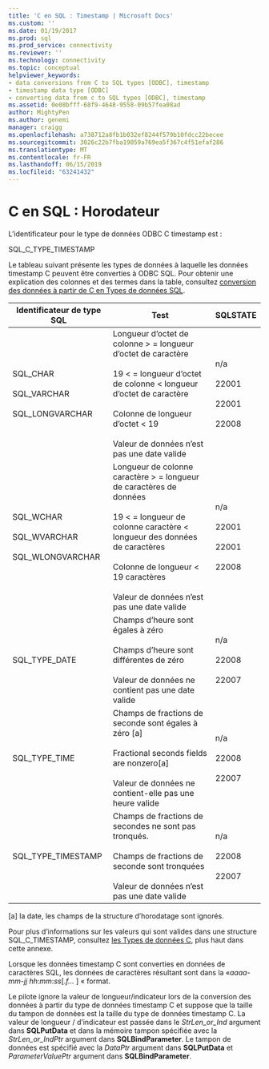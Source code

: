 ```yaml
---
title: 'C en SQL : Timestamp | Microsoft Docs'
ms.custom: ''
ms.date: 01/19/2017
ms.prod: sql
ms.prod_service: connectivity
ms.reviewer: ''
ms.technology: connectivity
ms.topic: conceptual
helpviewer_keywords:
- data conversions from C to SQL types [ODBC], timestamp
- timestamp data type [ODBC]
- converting data from c to SQL types [ODBC], timestamp
ms.assetid: 0e08bfff-68f9-4648-9558-09b57fea08ad
author: MightyPen
ms.author: genemi
manager: craigg
ms.openlocfilehash: a738712a8fb1b032ef8244f579b10fdcc22becee
ms.sourcegitcommit: 3026c22b7fba19059a769ea5f367c4f51efaf286
ms.translationtype: MT
ms.contentlocale: fr-FR
ms.lasthandoff: 06/15/2019
ms.locfileid: "63241432"
---
```

# <a name="c-to-sql-timestamp"></a>C en SQL : Horodateur
L’identificateur pour le type de données ODBC C timestamp est :  
  
 SQL_C_TYPE_TIMESTAMP  
  
 Le tableau suivant présente les types de données à laquelle les données timestamp C peuvent être converties à ODBC SQL. Pour obtenir une explication des colonnes et des termes dans la table, consultez [conversion des données à partir de C en Types de données SQL](../../../odbc/reference/appendixes/converting-data-from-c-to-sql-data-types.md).  
  
|Identificateur de type SQL|Test|SQLSTATE|  
|-------------------------|----------|--------------|  
|SQL_CHAR<br /><br /> SQL_VARCHAR<br /><br /> SQL_LONGVARCHAR|Longueur d’octet de colonne > = longueur d’octet de caractère<br /><br /> 19 < = longueur d’octet de colonne < longueur d’octet de caractère<br /><br /> Colonne de longueur d’octet < 19<br /><br /> Valeur de données n’est pas une date valide|n/a<br /><br /> 22001<br /><br /> 22001<br /><br /> 22008|  
|SQL_WCHAR<br /><br /> SQL_WVARCHAR<br /><br /> SQL_WLONGVARCHAR|Longueur de colonne caractère > = longueur de caractères de données<br /><br /> 19 < = longueur de colonne caractère < longueur des données de caractères<br /><br /> Colonne de longueur < 19 caractères<br /><br /> Valeur de données n’est pas une date valide|n/a<br /><br /> 22001<br /><br /> 22001<br /><br /> 22008|  
|SQL_TYPE_DATE|Champs d’heure sont égales à zéro<br /><br /> Champs d’heure sont différentes de zéro<br /><br /> Valeur de données ne contient pas une date valide|n/a<br /><br /> 22008<br /><br /> 22007|  
|SQL_TYPE_TIME|Champs de fractions de seconde sont égales à zéro [a]<br /><br /> Fractional seconds fields are nonzero[a]<br /><br /> Valeur de données ne contient-elle pas une heure valide|n/a<br /><br /> 22008<br /><br /> 22007|  
|SQL_TYPE_TIMESTAMP|Champs de fractions de secondes ne sont pas tronqués.<br /><br /> Champs de fractions de seconde sont tronquées<br /><br /> Valeur de données n’est pas une date valide|n/a<br /><br /> 22008<br /><br /> 22007|  
  
 [a] la date, les champs de la structure d’horodatage sont ignorés.  
  
 Pour plus d’informations sur les valeurs qui sont valides dans une structure SQL_C_TIMESTAMP, consultez [les Types de données C](../../../odbc/reference/appendixes/c-data-types.md), plus haut dans cette annexe.  
  
 Lorsque les données timestamp C sont converties en données de caractères SQL, les données de caractères résultant sont dans la «*aaaa*-*mm*-*jj* *hh*:*mm*:*ss*[.*f...* ] « format.  
  
 Le pilote ignore la valeur de longueur/indicateur lors de la conversion des données à partir du type de données timestamp C et suppose que la taille du tampon de données est la taille du type de données timestamp C. La valeur de longueur / d’indicateur est passée dans le *StrLen_or_Ind* argument dans **SQLPutData** et dans la mémoire tampon spécifiée avec la *StrLen_or_IndPtr* argument dans **SQLBindParameter**. Le tampon de données est spécifié avec la *DataPtr* argument dans **SQLPutData** et *ParameterValuePtr* argument dans **SQLBindParameter**.
